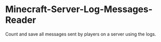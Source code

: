 # Minecraft-Server-Log-Messages-Reader
Count and save all messages sent by players on a server using the logs.

